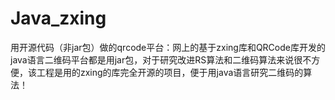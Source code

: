 # Java_zxing
用开源代码（非jar包）做的qrcode平台：网上的基于zxing库和QRCode库开发的java语言二维码平台都是用jar包，对于研究改进RS算法和二维码算法来说很不方便，该工程是用的zxing的库完全开源的项目，便于用java语言研究二维码的算法！
